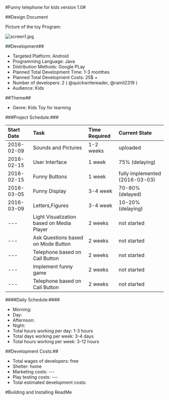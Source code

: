 #Funny telephone for kids version 1.0#

##Design Document  


Picture of the toy Program: 

![screen1.jpg](https://bytebucket.org/overflowzero/kidsprogram/raw/9c648e1ffa73b756a86bb282e1fddfcdeea66d1b/screen1.jpeg?token=2a629e9169054d6efd2683f955b870bf979fd573)
 

##Development##

* Targeted Platform: Android  
* Programming Language:  Java 
* Distribution Methods: Google PLay 
* Planned Total Development Time: 1-3 monthes
* Planned Total Development Costs: 25$ +
* Number of developers: 2 ( @quickwritereader, @ramil2319   )
* Audience: Kids
 

##Theme##

* Genre: Kids Toy for learning 
  

###Project Schedule:###

Start Date	|Task	|Time Required| Current State
:------|:-----|:------|:------
2016-02-09	| Sounds and Pictures| 1-2 weeks | uploaded
2016-02-15    | User Interface | 1 week | 75% (delaying)
2016-02-15	| Funny Buttons	| 1 week | fully implemented (2016-03-03)
2016-03-05	| Funny Display	| 3-4 week | 70-80% (delayed)  
2016-03-09	| Letters,Figures	| 3-4 week | 10-20% (delaying)  
---    | Light Visualization based on Media Player | 2 weeks | not started
---    | Ask Questions based on Mode Button | 2 weeks | not started
---    | Telephone based on Call Button | 2 weeks | not started
---    | Implement funny game | 2 weeks | not started
---    | Telephone based on Call Button | 2 weeks | not started

####Daily Schedule:####

* Morning:  
* Day:  
* Afternoon:  
* Night:  
* Total hours working per day: 1-3 hours
* Total days working per week:  3-4 days
* Total hours working per week:  3-12 hours
 

##Development Costs:##

* Total wages of developers:  free
* Shelter: home  
* Marketing costs:  ---
* Play testing costs: ---
* Total estimated development costs:

#Building and Installing ReadMe